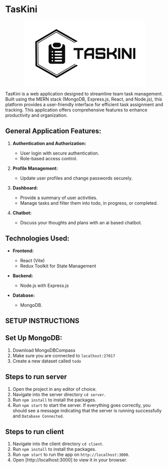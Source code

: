 # TasKini

<p align="center">
    <a href="https://github.com/20YoussefDhouib02/TasKini">
        <img src="./frontend/public/logo.png" alt="Logo">
    </a>
</p>

TasKini is a web application designed to streamline team task management. Built using the MERN stack (MongoDB, Express.js, React, and Node.js), this platform provides a user-friendly interface for efficient task assignment and tracking. This application offers comprehensive features to enhance productivity and organization.


## **General Application Features:**
1. **Authentication and Authorization:**
    - User login with secure authentication.
    - Role-based access control.

2. **Profile Management:**
    - Update user profiles and change passwords securely.

3. **Dashboard:**
    - Provide a summary of user activities.
    - Manage tasks and filter them into todo, in progress, or completed.

4. **Chatbot:**
    - Discuss your thoughts and plans with an ai based chatbot.


## **Technologies Used:**
- **Frontend:**
    - React (Vite)
    - Redux Toolkit for State Management

- **Backend:**
    - Node.js with Express.js
    
- **Database:**
    - MongoDB.


## SETUP INSTRUCTIONS

## Set Up MongoDB:

1. Download MongoDBCompass
2. Make sure you are connected to `localhost:27017`
3. Create a new dataset called `todo`

## Steps to run server

1. Open the project in any editor of choice.
2. Navigate into the server directory `cd server`.
3. Run `npm install` to install the packages.
4. Run `npm start` to start the server. If everything goes correctly, you should see a message indicating that the server is running successfully and `Database Connected`.

## Steps to run client

1. Navigate into the client directory `cd client`.
2. Run `npm install` to install the packages.
3. Run `npm start` to run the app on `http://localhost:3000`.
4. Open [http://localhost:3000] to view it in your browser.